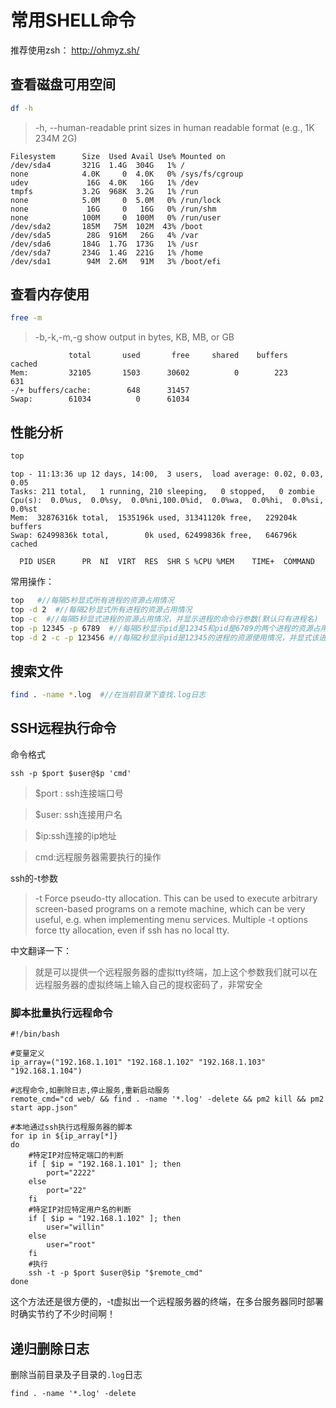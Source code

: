 # 常用SHELL命令

推荐使用zsh： <http://ohmyz.sh/>

## 查看磁盘可用空间

```bash
df -h
```

> -h, --human-readable  print sizes in human readable format (e.g., 1K 234M 2G)

```
Filesystem      Size  Used Avail Use% Mounted on
/dev/sda4       321G  1.4G  304G   1% /
none            4.0K     0  4.0K   0% /sys/fs/cgroup
udev             16G  4.0K   16G   1% /dev
tmpfs           3.2G  968K  3.2G   1% /run
none            5.0M     0  5.0M   0% /run/lock
none             16G     0   16G   0% /run/shm
none            100M     0  100M   0% /run/user
/dev/sda2       185M   75M  102M  43% /boot
/dev/sda5        28G  916M   26G   4% /var
/dev/sda6       184G  1.7G  173G   1% /usr
/dev/sda7       234G  1.4G  221G   1% /home
/dev/sda1        94M  2.6M   91M   3% /boot/efi
```

## 查看内存使用

```bash
free -m
```

> -b,-k,-m,-g show output in bytes, KB, MB, or GB

```
             total       used       free     shared    buffers     cached
Mem:         32105       1503      30602          0        223        631
-/+ buffers/cache:        648      31457
Swap:        61034          0      61034
```

## 性能分析

```bash
top
```

```
top - 11:13:36 up 12 days, 14:00,  3 users,  load average: 0.02, 0.03, 0.05
Tasks: 211 total,   1 running, 210 sleeping,   0 stopped,   0 zombie
Cpu(s):  0.0%us,  0.0%sy,  0.0%ni,100.0%id,  0.0%wa,  0.0%hi,  0.0%si,  0.0%st
Mem:  32876316k total,  1535196k used, 31341120k free,   229204k buffers
Swap: 62499836k total,        0k used, 62499836k free,   646796k cached

  PID USER      PR  NI  VIRT  RES  SHR S %CPU %MEM    TIME+  COMMAND
```

常用操作：

```bash
top   #//每隔5秒显式所有进程的资源占用情况
top -d 2  #//每隔2秒显式所有进程的资源占用情况
top -c  #//每隔5秒显式进程的资源占用情况，并显示进程的命令行参数(默认只有进程名)
top -p 12345 -p 6789  #//每隔5秒显示pid是12345和pid是6789的两个进程的资源占用情况
top -d 2 -c -p 123456 #//每隔2秒显示pid是12345的进程的资源使用情况，并显式该进程启动的命令行参数
```

## 搜索文件

```bash
find . -name *.log  #//在当前目录下查找.log日志
```

## SSH远程执行命令

命令格式

```shell
ssh -p $port $user@$p 'cmd'
```

> $port : ssh连接端口号

> $user: ssh连接用户名

> $ip:ssh连接的ip地址

> cmd:远程服务器需要执行的操作

ssh的-t参数


> -t      Force pseudo-tty allocation.  This can be used to execute arbitrary screen-based programs on a remote machine, which can be very useful, e.g. when implementing menu services.  Multiple -t options force tty allocation, even if ssh has no local tty.

中文翻译一下：

> 就是可以提供一个远程服务器的虚拟tty终端，加上这个参数我们就可以在远程服务器的虚拟终端上输入自己的提权密码了，非常安全

### 脚本批量执行远程命令

```shell
#!/bin/bash

#变量定义
ip_array=("192.168.1.101" "192.168.1.102" "192.168.1.103" "192.168.1.104")

#远程命令,如删除日志,停止服务,重新启动服务
remote_cmd="cd web/ && find . -name '*.log' -delete && pm2 kill && pm2 start app.json"

#本地通过ssh执行远程服务器的脚本
for ip in ${ip_array[*]}
do
    #特定IP对应特定端口的判断
    if [ $ip = "192.168.1.101" ]; then
        port="2222"
    else
        port="22"
    fi
    #特定IP对应特定用户名的判断
    if [ $ip = "192.168.1.102" ]; then
        user="willin"
    else
        user="root"
    fi
    #执行
    ssh -t -p $port $user@$ip "$remote_cmd"
done
```

这个方法还是很方便的，-t虚拟出一个远程服务器的终端，在多台服务器同时部署时确实节约了不少时间啊！

## 递归删除日志

删除当前目录及子目录的`.log`日志

```
find . -name '*.log' -delete
```
